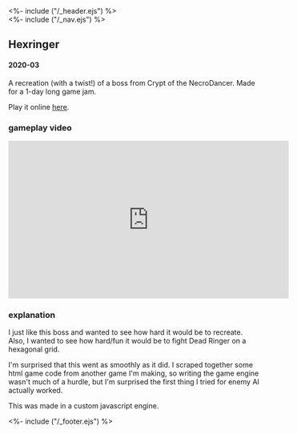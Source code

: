<!DOCTYPE html>
<html>
<head>
<%- include ("/_header.ejs") %>
</head>
<body>
<div class="wrapper">
<%- include ("/_nav.ejs") %>
<section class="main-content">
<h1 class="post-title">Hexringer</h1>
<h4 class="post-meta">2020-03</h4>

A recreation (with a twist!) of a boss from Crypt of the NecroDancer. Made for a 1-day long game jam.

Play it online <a href="https://pancelor.itch.io/hexringer">here</a>.

### gameplay video

<iframe width="560" height="315" src="https://www.youtube-nocookie.com/embed/nd7OK5OZI4o?rel=0" frameborder="0" allow="accelerometer; autoplay; clipboard-write; encrypted-media; gyroscope; picture-in-picture" allowfullscreen></iframe>

### explanation

I just like this boss and wanted to see how hard it would be to recreate. Also, I wanted to see how hard/fun it would be to fight Dead Ringer on a hexagonal grid.

I'm surprised that this went as smoothly as it did. I scraped together some html game code from another game I'm making, so writing the game engine wasn't much of a hurdle, but I'm surprised the first thing I tried for enemy AI actually worked.

This was made in a custom javascript engine.

</section>
<%- include ("/_footer.ejs") %>
</body>
</html>
